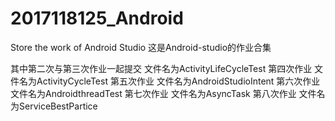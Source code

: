 # 2017118125_Android
Store the work of Android Studio
这是Android-studio的作业合集

其中第二次与第三次作业一起提交 文件名为ActivityLifeCycleTest
第四次作业 文件名为ActivityCycleTest
第五次作业 文件名为AndroidStudioIntent
第六次作业 文件名为AndroidthreadTest
第七次作业 文件名为AsyncTask
第八次作业 文件名为ServiceBestPartice
